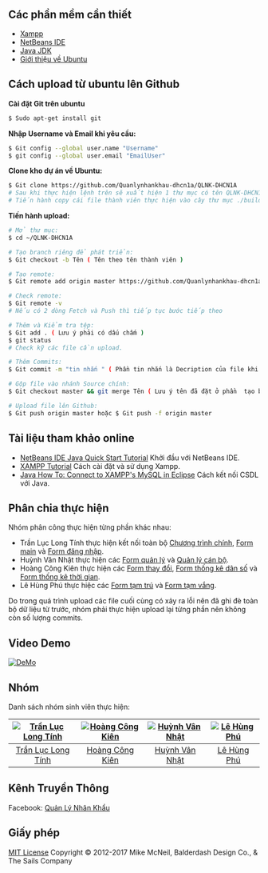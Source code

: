 ﻿<h1>
<a href="https://github.com/Quanlynhankhau-dhcn1a/QLNK-DHCN1A"><img alt="" src="https://www.vectorlogo.zone/logos/java/java-card.png" title="Quản lý nhân khẩu bằng Java"/></a>
</h1>

## Các phần mềm cần thiết &nbsp;
- [Xampp](https://www.apachefriends.org/index.html)
- [NetBeans IDE](https://netbeans.org/)
- [Java JDK](http://www.oracle.com/technetwork/java/javase/downloads/index-jsp-138363.html)
- [Giới thiệu về Ubuntu](https://github.com/Quanlynhankhau-dhcn1a/QLNK-DHCN1A/blob/master/Gioi%20thieu%20ubuntu.md)

## Cách upload từ ubuntu lên Github

**Cài đặt Git trên ubuntu**
```sh
$ Sudo apt-get install git
```

**Nhập Username và Email khi yêu cầu:**
```sh
$ Git config --global user.name "Username"
$ git config --global user.email "EmailUser"
```

**Clone kho dự án về Ubuntu:**
```sh
$ Git clone https://github.com/Quanlynhankhau-dhcn1a/QLNK-DHCN1A
# Sau khi thực hiện lệnh trên sẽ xuất hiện 1 thư mục có tên QLNK-DHCN1A trong home
# Tiến hành copy cái file thành viên thực hiện vào cây thư mục ./build/classes/gui
```

**Tiến hành upload:**
```sh
# Mở thư mục:
$ cd ~/QLNK-DHCN1A

# Tạo branch riêng để phát triển:
$ Git checkout -b Tên ( Tên theo tên thành viên )

# Tạo remote:
$ Git remote add origin master https://github.com/Quanlynhankhau-dhcn1a/QLNK-DHCN1A

# Check remote:
$ Git remote -v
# Nếu có 2 dòng Fetch và Push thì tiếp tục bước tiếp theo

# Thêm và Kiểm tra tệp:
$ Git add . ( Lưu ý phải có dấu chấm )
$ git status
# Check kỹ các file cần upload.

# Thêm Commits:
$ Git commit -m "tin nhắn " ( Phần tin nhắn là Decription của file khi upload lên Github )

# Gộp file vào nhánh Source chính:
$ Git checkout master && git merge Tên ( Lưu ý tên đã đặt ở phần  tạo branch )

# Upload file lên Github:
$ Git push origin master hoặc $ Git push -f origin master
```

## Tài liệu tham khảo online
- [NetBeans IDE Java Quick Start Tutorial](https://netbeans.org/kb/docs/java/quickstart.html) Khởi đầu với NetBeans IDE.
- [XAMPP Tutorial](https://blog.udemy.com/xampp-tutorial/) Cách cài đặt và sử dụng Xampp.
- [Java How To: Connect to XAMPP's MySQL in Eclipse](https://nodehead.com/java-how-to-connect-to-xampps-mysql-in-eclipse/) Cách kết nối CSDL với Java.


## Phân chia thực hiện
Nhóm phân công thực hiện từng phần khác nhau:
- Trần Lục Long Tính thực hiện kết nối toàn bộ [Chương trình chính](https://github.com/Quanlynhankhau-dhcn1a/QLNK-DHCN1A), [Form main](https://github.com/Quanlynhankhau-dhcn1a/QLNK-DHCN1A/tree/master/build/classes/gui) và [Form đăng nhập](https://github.com/Quanlynhankhau-dhcn1a/QLNK-DHCN1A/tree/master/build/classes/gui).
- Huỳnh Vân Nhật thực hiện các [Form quản lý](https://github.com/Quanlynhankhau-dhcn1a/QLNK-DHCN1A/tree/master/build/classes/gui) và [Quản lý cán bộ](https://github.com/Quanlynhankhau-dhcn1a/QLNK-DHCN1A/tree/master/build/classes/gui).
- Hoàng Công Kiên thực hiện các [Form thay đổi](https://github.com/Quanlynhankhau-dhcn1a/QLNK-DHCN1A/tree/master/build/classes/gui), [Form thống kê dân số](https://github.com/Quanlynhankhau-dhcn1a/QLNK-DHCN1A/tree/master/build/classes/gui) và [Form thống kê thời gian](https://github.com/Quanlynhankhau-dhcn1a/QLNK-DHCN1A/tree/master/build/classes/gui).
- Lê Hùng Phú thực hiệc các [Form tạm trú](https://github.com/Quanlynhankhau-dhcn1a/QLNK-DHCN1A/tree/master/build/classes/gui) và [Form tạm vắng](https://github.com/Quanlynhankhau-dhcn1a/QLNK-DHCN1A/tree/master/build/classes/gui).

Do trong quá trình upload các file cuối cùng có xảy ra lỗi nên đã ghi đè toàn bộ dữ liệu từ trước, nhóm phải thực hiện upload lại từng phần nên không còn số lượng commits.
## Video Demo
[![DeMo](https://scontent.fsgn2-2.fna.fbcdn.net/v/t35.0-12/20182501_1776692762347715_146635551_o.png?oh=c2f8e6d04c88be4839eaeb3d73f0fc44&oe=596DAC9A)](https://www.youtube.com/watch?v=EiGLOiibU3U)
## Nhóm
Danh sách nhóm sinh viên thực hiện:

[![Trần Lục Long Tính](https://scontent.fsgn2-2.fna.fbcdn.net/v/t34.0-12/20134438_1307982839301077_214408582_n.png?oh=1cc59a8747489e0e8064554f82c290fe&oe=596D4EC8)](https://www.facebook.com/tinh.dk) |  [![Hoàng Công Kiên](https://scontent.fsgn2-2.fna.fbcdn.net/v/t34.0-12/20134489_1307983665967661_1170340642_n.png?oh=a3b4add24ab2b13014fe5a38a40f2b2e&oe=596D4C0A)](https://www.facebook.com/hck1996)| [![Huỳnh Vân Nhật](https://scontent.fsgn2-2.fna.fbcdn.net/v/t34.0-12/20158127_1307988119300549_1205138497_n.png?oh=05242942415bac4262f4c753c859310e&oe=596D3807)](https://www.facebook.com/hvn96) | [![Lê Hùng Phú](https://scontent.fsgn2-2.fna.fbcdn.net/v/t34.0-12/20067846_1307985349300826_588960186_n.png?oh=3044000b758ba118cf5be36feb5ee44a&oe=596C431A)](https://www.facebook.com/lynklee.le)
:---:|:---:|:---:|:---:
[Trần Lục Long Tính](https://github.com/tinhdk1) | [Hoàng Công Kiên](https://github.com/deepink2) | [Huỳnh Vân Nhật](https://github.com/huynhvannhat) | [Lê Hùng Phú](https://github.com/lehungphu)

## Kênh Truyền Thông 
Facebook: [Quản Lý Nhân Khẩu](https://www.facebook.com/quanlynhankhau/)
## Giấy phép

[MIT License](https://vi.wikipedia.org/wiki/Gi%E1%BA%A5y_ph%C3%A9p_MIT)  Copyright © 2012-2017 Mike McNeil, Balderdash Design Co., & The Sails Company
